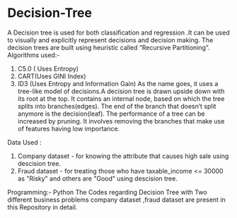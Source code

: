 # Decision-Tree
A Decision tree is used for both classification and regression .It can be used to visually and explicitly represent decisions and decision making. The decision trees are built using heuristic called “Recursive Partitioning”.
Algorithms  used:-
1)	C5.0 ( Uses Entropy)
2)	CART(Uses GINI Index)
3)	ID3 (Uses Entropy and  Information Gain)
As the name goes, it uses a tree-like model of decisions.A decision tree is drawn upside down with its root at the top. It contains an internal node, based on which the tree splits into branches(edges). The end of the branch that doesn’t split anymore is the decision(leaf).
The performance of a tree can be increased by pruning. It involves removing the branches that make use of features having low importance. 

Data Used :
1)	Company dataset - for knowing the attribute that causes high sale using descision tree.
2)	Fraud dataset -  for treating those who have taxable_income <= 30000 as "Risky" and others are "Good" using descision tree.

Programming:- Python
The Codes regarding Decision Tree with Two different business problems company dataset ,fraud dataset are present in this Repository in detail.
